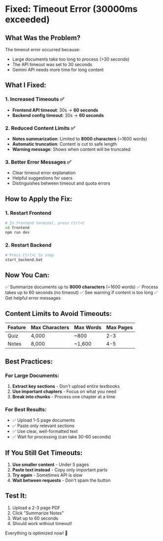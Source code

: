 # Fixed: Timeout Error (30000ms exceeded)

## What Was the Problem?

The timeout error occurred because:
- Large documents take too long to process (>30 seconds)
- The API timeout was set to 30 seconds
- Gemini API needs more time for long content

## What I Fixed:

### 1. Increased Timeouts ✅
- **Frontend API timeout**: 30s → **60 seconds**
- **Backend config timeout**: 30s → **60 seconds**

### 2. Reduced Content Limits ✅
- **Notes summarization**: Limited to **8000 characters** (~1600 words)
- **Automatic truncation**: Content is cut to safe length
- **Warning message**: Shows when content will be truncated

### 3. Better Error Messages ✅
- Clear timeout error explanation
- Helpful suggestions for users
- Distinguishes between timeout and quota errors

## How to Apply the Fix:

### 1. Restart Frontend
```bash
# In frontend terminal, press Ctrl+C
cd frontend
npm run dev
```

### 2. Restart Backend
```bash
# Press Ctrl+C to stop
start_backend.bat
```

## Now You Can:

✅ Summarize documents up to **8000 characters** (~1600 words)
✅ Process takes up to 60 seconds (no timeout)
✅ See warning if content is too long
✅ Get helpful error messages

## Content Limits to Avoid Timeouts:

| Feature | Max Characters | Max Words | Max Pages |
|---------|---------------|-----------|-----------|
| Quiz    | 4,000         | ~800      | 2-3       |
| Notes   | 8,000         | ~1,600    | 4-5       |

## Best Practices:

### For Large Documents:
1. **Extract key sections** - Don't upload entire textbooks
2. **Use important chapters** - Focus on what you need
3. **Break into chunks** - Process one chapter at a time

### For Best Results:
- ✅ Upload 1-5 page documents
- ✅ Paste only relevant sections
- ✅ Use clear, well-formatted text
- ✅ Wait for processing (can take 30-60 seconds)

## If You Still Get Timeouts:

1. **Use smaller content** - Under 5 pages
2. **Paste text instead** - Copy only important parts
3. **Try again** - Sometimes API is slow
4. **Wait between requests** - Don't spam the button

## Test It:

1. Upload a 2-3 page PDF
2. Click "Summarize Notes"
3. Wait up to 60 seconds
4. Should work without timeout!

Everything is optimized now! 🎉
